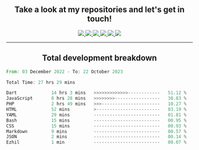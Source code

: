 <h2 align="center">
  Take a look at my repositories and let's get in touch!
</h2>
<p align="center">
  <a href= "">
    <img src="https://img.icons8.com/material-outlined/30/689d6a/facebook.png"/>
  </a>
  <a href= "">
    <img src="https://img.icons8.com/material-outlined/30/689d6a/instagram.png"/>
  </a>
  <a href= "">
    <img src="https://img.icons8.com/material-outlined/30/689d6a/linkedin.png"/>
  </a>
  <a href= "">
    <img src="https://img.icons8.com/material-outlined/30/689d6a/twitter.png"/>
  </a>
  <a href= "">
    <img src="https://img.icons8.com/material-outlined/30/689d6a/geography.png"/>
  </a>
  <a href="">
    <img src="https://img.icons8.com/material-outlined/30/689d6a/email.png"/>
  </a>
</p>

---

<h2 align="center">Total development breakdown</h2>

<p align="center">
<!--START_SECTION:waka-->

```rust
From: 03 December 2022 - To: 22 October 2023

Total Time: 27 hrs 29 mins

Dart             14 hrs 3 mins   >>>>>>>>>>>>>------------   51.12 %
JavaScript       8 hrs 28 mins   >>>>>>>>-----------------   30.83 %
PHP              2 hrs 49 mins   >>>----------------------   10.27 %
HTML             52 mins         >------------------------   03.19 %
YAML             29 mins         -------------------------   01.81 %
Bash             15 mins         -------------------------   00.95 %
CSS              15 mins         -------------------------   00.93 %
Markdown         9 mins          -------------------------   00.57 %
JSON             2 mins          -------------------------   00.14 %
Ezhil            1 min           -------------------------   00.07 %
```

<!--END_SECTION:waka-->
</p>
